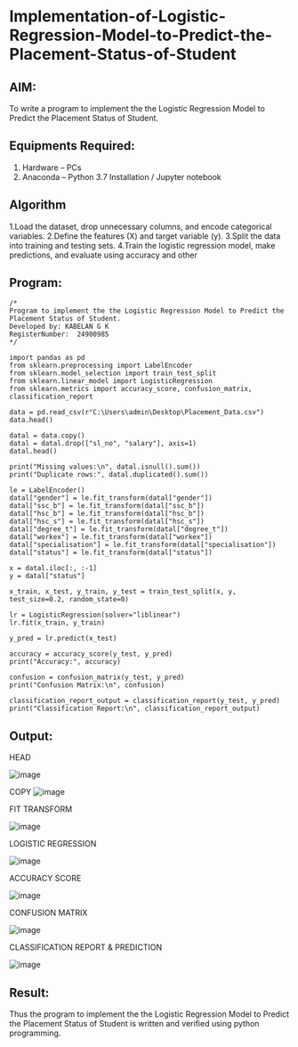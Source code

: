 # Implementation-of-Logistic-Regression-Model-to-Predict-the-Placement-Status-of-Student

## AIM:
To write a program to implement the the Logistic Regression Model to Predict the Placement Status of Student.

## Equipments Required:
1. Hardware – PCs
2. Anaconda – Python 3.7 Installation / Jupyter notebook
## Algorithm
1.Load the dataset, drop unnecessary columns, and encode categorical variables.
2.Define the features (X) and target variable (y).
3.Split the data into training and testing sets.
4.Train the logistic regression model, make predictions, and evaluate using accuracy and other
## Program:
```
/*
Program to implement the the Logistic Regression Model to Predict the Placement Status of Student.
Developed by: KABELAN G K
RegisterNumber:  24900985
*/
```
```
import pandas as pd
from sklearn.preprocessing import LabelEncoder
from sklearn.model_selection import train_test_split
from sklearn.linear_model import LogisticRegression
from sklearn.metrics import accuracy_score, confusion_matrix, classification_report

data = pd.read_csv(r"C:\Users\admin\Desktop\Placement_Data.csv")
data.head()

datal = data.copy()
datal = datal.drop(["sl_no", "salary"], axis=1)
datal.head()

print("Missing values:\n", datal.isnull().sum())
print("Duplicate rows:", datal.duplicated().sum())

le = LabelEncoder()
datal["gender"] = le.fit_transform(datal["gender"])
datal["ssc_b"] = le.fit_transform(datal["ssc_b"])
datal["hsc_b"] = le.fit_transform(datal["hsc_b"])
datal["hsc_s"] = le.fit_transform(datal["hsc_s"])
datal["degree_t"] = le.fit_transform(datal["degree_t"])
datal["workex"] = le.fit_transform(datal["workex"])
datal["specialisation"] = le.fit_transform(datal["specialisation"])
datal["status"] = le.fit_transform(datal["status"])

x = datal.iloc[:, :-1]
y = datal["status"]

x_train, x_test, y_train, y_test = train_test_split(x, y, test_size=0.2, random_state=0)

lr = LogisticRegression(solver="liblinear")
lr.fit(x_train, y_train)

y_pred = lr.predict(x_test)

accuracy = accuracy_score(y_test, y_pred)
print("Accuracy:", accuracy)

confusion = confusion_matrix(y_test, y_pred)
print("Confusion Matrix:\n", confusion)

classification_report_output = classification_report(y_test, y_pred)
print("Classification Report:\n", classification_report_output)
```
## Output:
HEAD

![image](https://github.com/user-attachments/assets/6d3166e2-7fd9-4582-8729-4ba68a64036b)

COPY
![image](https://github.com/user-attachments/assets/3e4ee2fa-f457-4c2c-a13a-d4791707c7d7)

FIT TRANSFORM

![image](https://github.com/user-attachments/assets/b0e4a287-35b1-4c2d-b386-d20f8f62b772)

LOGISTIC REGRESSION

![image](https://github.com/user-attachments/assets/49664d5e-2913-456b-95fa-dd7ae5a15637)

ACCURACY SCORE

![image](https://github.com/user-attachments/assets/0e91c61e-abcb-400f-a04f-c36ec2885d1c)

CONFUSION MATRIX

![image](https://github.com/user-attachments/assets/58ce1bb2-1678-4407-9b13-cf33fabb3cc9)


CLASSIFICATION REPORT & PREDICTION

![image](https://github.com/user-attachments/assets/f1591a15-9289-4a4e-a284-20d5b58298b3)



## Result:
Thus the program to implement the the Logistic Regression Model to Predict the Placement Status of Student is written and verified using python programming.
